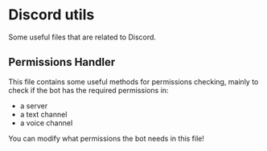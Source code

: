 # Discord utils
Some useful files that are related to Discord.

## Permissions Handler
This file contains some useful methods for permissions checking, mainly to check if the bot
has the required permissions in:
- a server
- a text channel
- a voice channel

You can modify what permissions the bot needs in this file!
